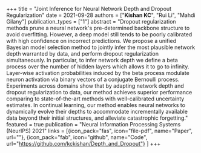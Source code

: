 +++
title = "Joint Inference for Neural Network Depth and Dropout Regularization"
date = 2021-09-28
authors = ["**Kishan KC**", "Rui Li", "Mahdi Gilany"]
publication_types = ["1"]
abstract = "Dropout regularization methods prune a neural network's pre-determined backbone structure to avoid overfitting. However, a deep model still tends to be poorly calibrated with high confidence on incorrect predictions. We propose a unified Bayesian model selection method to jointly infer the most plausible network depth warranted by data, and perform dropout regularization simultaneously. In particular, to infer network depth we define a beta process over the number of hidden layers which allows it to go to infinity. Layer-wise activation probabilities induced by the beta process modulate neuron activation via binary vectors of a conjugate Bernoulli process. Experiments across domains show that by adapting network depth and dropout regularization to data, our method achieves superior performance comparing to state-of-the-art methods with well-calibrated uncertainty estimates. In continual learning, our method enables neural networks to dynamically evolve their depths to accommodate incrementally available data beyond their initial structures, and alleviate catastrophic forgetting."
featured = true
publication = "Neural Information Processing Systems (NeurIPS) 2021"
links = [{icon_pack="fas", icon="file-pdf", name="Paper", url=""},
{icon_pack="fab", icon="github", name="Code", url="https://github.com/kckishan/Depth_and_Dropout"}
]
+++

